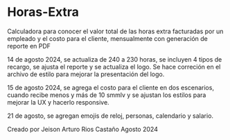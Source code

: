 # Horas-Extra

Calculadora para conocer el valor total de las horas extra facturadas por un empleado y el costo para el cliente, mensualmente con generación de reporte en PDF

14 de agosto 2024, se actualiza de 240 a 230 horas, se incluyen 4 tipos de recargo, se ajusta el reporte y se actualiza el logo. Se hace correción en el archivo de estilo para mejorar la presentación del logo.

15 de agosto 2024, se agrega el costo para el cliente en dos escenarios, cuando recibe menos y más de 10 smmlv y se ajustan los estilos para mejorar la UX y hacerlo responsive.

21 de agosto, se agregan emojis de reloj, personas, calendario y salario.

Creado por Jeison Arturo Rios Castaño Agosto 2024
